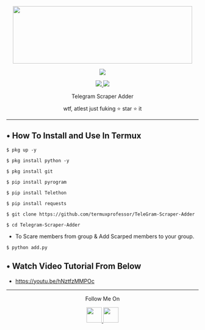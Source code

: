 <p align="center">
  <img src="https://1.bp.blogspot.com/-bMerZKbriRY/X0YzqiPFCsI/AAAAAAAAAP8/1GHlVlmMGcQsHu8cxeK1o5WkTe2VeXlDgCLcBGAsYHQ/s1652/Picture_20200826_152605754.jpg" width="470" height="150">
</p>

<p align="center"><img src="https://img.shields.io/badge/Version-1.01-brightgreen"></p>
<p align="center">
  <a href="https://github.com/IshanSingla">
    <img src="https://img.shields.io/github/followers/th3unkn0n?label=Follow&style=social">
  </a>
  <a href="https://github.com/IshanSingla/TelegramScraper">
    <img src="https://img.shields.io/github/stars/th3unkn0n/TeleGram-Group-Scraper?style=social">
  </a>
</p>
<p align="center">
  Telegram Scraper Adder
</p>
<p align="center">
  wtf, atlest just fuking ⭐ star ⭐ it
</p>

---


## • How To Install and Use In Termux

`$ pkg up -y`

`$ pkg install python -y`

`$ pkg install git`

`$ pip install pyrogram`

`$ pip install Telethon`

`$ pip install requests`

`$ git clone https://github.com/termuxprofessor/TeleGram-Scraper-Adder`

`$ cd Telegram-Scraper-Adder`


* To Scare members from group & Add Scarped members to your group. 

`$ python add.py`

## • Watch Video Tutorial From Below
* https://youtu.be/hNztfzMMPOc
---

<p align="center">
  Follow Me On
</p>
<p align="center">
  <a href="https://www.youtube.com/channel/UCKKC1M8UElKt29l0LTfIVxQ">
    <img src="https://github.com/th3unkn0n/extra/blob/master/.img/yt.png" width="40" height="40">
  </a>
  <a href="https://www.instagram.com/is_ishan_singla/">
    <img src="https://github.com/th3unkn0n/extra/blob/master/.img/ig.png" width="40" height="40">
</p>
